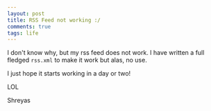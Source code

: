 ```yaml
---
layout: post
title: RSS Feed not working :/
comments: true
tags: life
---
```


I don't know why, but my rss feed does not work. I have written a full fledged `rss.xml` to make it work but alas, no use.

I just hope it starts working in a day or two!

LOL

Shreyas

